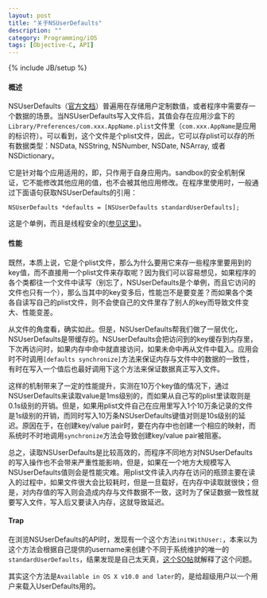```yaml
---
layout: post
title: "关于NSUserDefaults"
description: ""
category: Programming/iOS
tags: [Objective-C, API]
---
```

{% include JB/setup %}

#### 概述

NSUserDefaults（[官方文档][1]）普遍用在存储用户定制数值，或者程序中需要存一个数据的场景。当NSUserDefaults写入文件后，其值会存在应用沙盒下的`Library/Preferences/com.xxx.AppName.plist`文件里（`com.xxx.AppName`是应用的标识符）。可以看到，这个文件是个plist文件，因此，它可以存plist可以存的所有数据类型：NSData, NSString, NSNumber, NSDate, NSArray, 或者NSDictionary。

它是针对每个应用适用的，即，只作用于自身应用内。sandbox的安全机制保证，它不能修改其他应用的值，也不会被其他应用修改。在程序里使用时，一般通过下面语句获取NSUserDefaults的引用：

	NSUserDefaults *defaults = [NSUserDefaults standardUserDefaults];
	
这是个单例，而且是线程安全的([参见这里][2])。

#### 性能

既然，本质上说，它是个plist文件，那么为什么要用它来存一些程序里要用到的key值，而不直接用一个plist文件来存取呢？因为我们可以容易想见，如果程序的各个类都往一个文件中读写（别忘了，NSUserDefaults是个单例，而且它访问的文件也只有一个），那么当其中的key变多后，性能岂不是要变差？而如果各个类各自读写自己的plist文件，则不会使自己的文件里存了别人的key而导致文件变大、性能变差。

从文件的角度看，确实如此。但是，NSUserDefaults帮我们做了一层优化，NSUserDefaults是带缓存的。NSUserDefaults会把访问到的key缓存到内存里，下次再访问时，如果内存中命中就直接访问，如果未命中再从文件中载入。应用会时不时调用`[defaults synchronize]`方法来保证内存与文件中的数据的一致性，有时在写入一个值后也最好调用下这个方法来保证数据真正写入文件。

这样的机制带来了一定的性能提升，实测在10万个key值的情况下，通过NSUserDefaults来读取value是1ms级别的，而如果从自己写的plist里读取则是0.1s级别的开销。但是，如果用plist文件自己在应用里写入1个10万条记录的文件是1s级别的开销，而同时写入10万条NSUserDefaults键值对则是10s级别的延迟。原因在于，在创建key/value pair时，要在内存中也创建一个相应的映射，而系统时不时地调用`synchronize`方法会导致创建key/value pair被阻塞。

总之，读取NSUserDefaults是比较高效的，而程序不同地方对NSUserDefaults的写入操作也不会带来严重性能影响，但是，如果在一个地方大规模写入NSUserDefaults值则会是性能灾难。用plist文件读入内存在访问的瓶颈主要在读入的过程中，如果文件很大会比较耗时，但是一旦载好，在内存中读取就很快；但是，对内存值的写入则会造成内存与文件数据不一致，这时为了保证数据一致性就要写入文件，写入后又要读入内存，这就导致延迟。

#### Trap

在浏览NSUserDefaults的API时，发现有一个这个方法`initWithUser:`，本来以为这个方法会根据自己提供的username来创建个不同于系统维护的唯一的`standardUserDefaults`，结果发现是自己太天真，[这个SO帖][3]就解释了这个问题。

其实这个方法是`Available in OS X v10.0 and later`的，是给超级用户以一个用户来载入UserDefaults用的。

[1]: http://developer.apple.com/library/mac/#documentation/Cocoa/Reference/Foundation/Classes/NSUserDefaults_Class/Reference/Reference.html "NSUserDefaults Class Reference"

[2]: http://appleparty.diandian.com/post/2012-05-24/9098104219 "Property List和NSUserDefaults"

[3]: http://stackoverflow.com/questions/9338915/am-i-misunderstanding-nsuserdefaults-initwithuser "Am I misunderstanding NSUserDefaults initWithUser?"